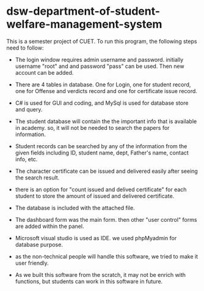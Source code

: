 # dsw-department-of-student-welfare-management-system

This is a semester project of CUET. To run this program, the following steps need to follow:

- The login window requires admin username and password.
initially username "root" and and password "pass" can be used. Then new account can be added.

- There are 4 tables in database. One for Login, one for student record, one for Offense and verdicts record and one for certificate issue record.

- C# is used for GUI and coding, and MySql is used for database store and query. 

- The student database will contain the the important info that is available in academy. so, it will not be needed to search the papers for information. 

- Student records can be searched by any of the information from the given fields including ID, student name, dept, Father's name, contact info, etc. 

- The character certificate can be issued and delivered easily after seeing the search result.

- there is an option for "count issued and delived certificate" for each student to store the amount of issued and delivered certificate.

- The database is included with the attached file.

- The dashboard form was the main form. then other "user control" forms are added within the panel. 

- Microsoft visual studio is used as IDE. we used phpMyadmin for database purpose. 

- as the non-technical people will handle this software, we tried to make it user friendly. 

- As we built this software from the scratch, it may not be enrich with functions, but students can work in this software in future.
